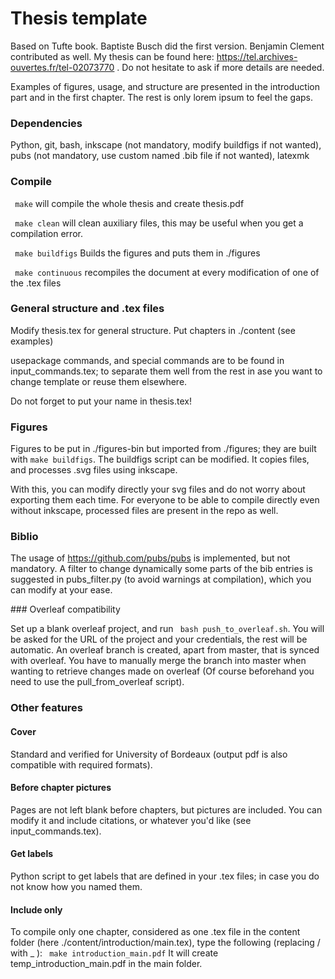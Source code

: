 # Thesis template
Based on Tufte book. Baptiste Busch did the first version. Benjamin Clement contributed as well. My thesis can be found here: https://tel.archives-ouvertes.fr/tel-02073770 . Do not hesitate to ask if more details are needed.

Examples of figures, usage, and structure are presented in the introduction part and in the first chapter. The rest is only lorem ipsum to feel the gaps.

### Dependencies

Python, git, bash, inkscape (not mandatory, modify buildfigs if not wanted), pubs (not mandatory, use custom named .bib file if not wanted), latexmk


### Compile

``` make``` will compile the whole thesis and create thesis.pdf

``` make clean``` will clean auxiliary files, this may be useful when you get a compilation error.

``` make buildfigs``` Builds the figures and puts them in ./figures

``` make continuous``` recompiles the document at every modification of one of the .tex files


### General structure and .tex files

Modify thesis.tex for general structure. Put chapters in ./content (see examples)

usepackage commands, and special commands are to be found in input_commands.tex; to separate them well from the rest in ase you want to change template or reuse them elsewhere.

Do not forget to put your name in thesis.tex!

### Figures

Figures to be put in ./figures-bin but imported from ./figures; they are built with ``` make buildfigs ```. The buildfigs script can be modified. It copies files, and processes .svg files using inkscape.

With this, you can modify directly your svg files and do not worry about exporting them each time. For everyone to be able to compile directly even without inkscape, processed files are present in the repo as well.


### Biblio

The usage of https://github.com/pubs/pubs is implemented, but not mandatory. A filter to change dynamically some parts of the bib entries is suggested in pubs_filter.py (to avoid warnings at compilation), which you can modify at your ease.


### Overleaf compatibility

Set up a blank overleaf project, and run ``` bash push_to_overleaf.sh```. You will be asked for the URL of the project and your credentials, the rest will be automatic. An overleaf branch is created, apart from master, that is synced with overleaf. You have to manually merge the branch into master when wanting to retrieve changes made on overleaf (Of course beforehand you need to use the pull_from_overleaf script).



### Other features

#### Cover

Standard and verified for University of Bordeaux (output pdf is also compatible with required formats).

#### Before chapter pictures

Pages are not left blank before chapters, but pictures are included. You can modify it and include citations, or whatever you'd like (see input_commands.tex).

#### Get labels

Python script to get labels that are defined in your .tex files; in case you do not know how you named them.

#### Include only

To compile only one chapter, considered as one .tex file in the content folder (here ./content/introduction/main.tex), type the following (replacing / with _ ): ``` make introduction_main.pdf```
It will create temp_introduction_main.pdf in the main folder.

